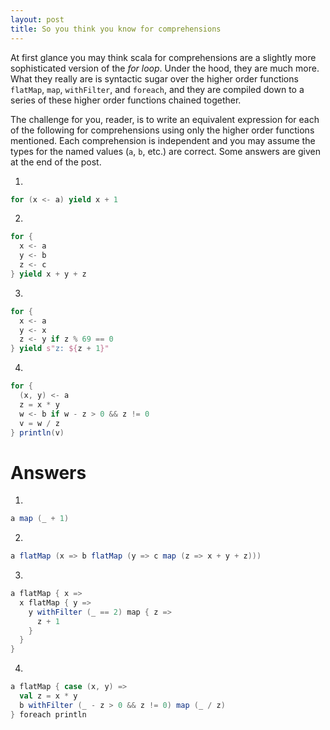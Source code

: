 ```yaml
---
layout: post
title: So you think you know for comprehensions
---
```


At first glance you may think scala for comprehensions are a slightly
more sophisticated version of the _for loop_. Under the hood, they are
much more. What they really are is syntactic sugar over the higher order
functions `flatMap`, `map`, `withFilter`, and `foreach`, and they are compiled
down to a series of these higher order functions chained together.

The challenge for you, reader, is to write an equivalent expression for each of
the following for comprehensions using only the higher order functions mentioned.
Each comprehension is independent and you may assume the types for the named values
(`a`, `b`, etc.) are correct. Some answers are given at the end of the post.

1.

```scala
for (x <- a) yield x + 1
```

2.

```scala
for {
  x <- a
  y <- b
  z <- c
} yield x + y + z
```

3.

```scala
for {
  x <- a
  y <- x
  z <- y if z % 69 == 0
} yield s"z: ${z + 1}"
```

4.

```scala
for {
  (x, y) <- a
  z = x * y
  w <- b if w - z > 0 && z != 0
  v = w / z
} println(v)
```

# Answers
1.

```scala
a map (_ + 1)
```

2.

```scala
a flatMap (x => b flatMap (y => c map (z => x + y + z)))
```

3.

```scala
a flatMap { x =>
  x flatMap { y =>
    y withFilter (_ == 2) map { z =>
      z + 1
    }
  }
}
```

4.

```scala
a flatMap { case (x, y) =>
  val z = x * y
  b withFilter (_ - z > 0 && z != 0) map (_ / z)
} foreach println
```
